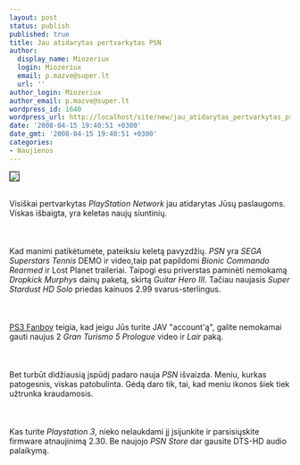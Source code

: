 ```yaml
---
layout: post
status: publish
published: true
title: Jau atidarytas pertvarkytas PSN
author:
  display_name: Miozeriux
  login: Miozeriux
  email: p.mazve@super.lt
  url: ''
author_login: Miozeriux
author_email: p.mazve@super.lt
wordpress_id: 1640
wordpress_url: http://localhost/site/new/jau_atidarytas_pertvarkytas_psn/
date: '2008-04-15 19:40:51 +0300'
date_gmt: '2008-04-15 19:40:51 +0300'
categories:
- Naujienos
---
```

<div class="imgright"><img src="http://img.alibaba.com/photo/11081295/Sony_Playstation_3_60gb_Game_Console__Brand_New.jpg" border="1"></div>
<p><br>Visiškai pertvarkytas <i>PlayStation Network</i> jau atidarytas Jūsų paslaugoms. Viskas išbaigta, yra keletas naujų siuntinių.<br />
<br><br />
<br>Kad manimi patikėtumėte, pateiksiu keletą pavyzdžių. <i>PSN</i> yra <i>SEGA Superstars Tennis</i> DEMO ir video,taip pat papildomi <i>Bionic Commando Rearmed</i> ir Lost Planet traileriai. Taipogi esu priverstas paminėti nemokamą <i>Dropkick Murphys</i> dainų paketą, skirtą <i>Guitar Hero III</i>. Tačiau naujasis <i>Super Stardust HD Solo</i> priedas kainuos 2.99 svarus-sterlingus.<br />
<br><br />
<br><a class="ns" href="http://www.ps3fanboy.com/2008/04/15/american-psn-update-for-april-15th/">PS3 Fanboy</a> teigia, kad jeigu Jūs turite JAV &quot;account'ą&quot;, galite nemokamai gauti naujus 2 <i>Gran Turismo 5 Prologue</i> video ir <i>Lair</i> paką.<br />
<br><br />
<br>Bet turbūt didžiausią įspūdį padaro nauja <i>PSN</i> išvaizda. Meniu, kurkas patogesnis, viskas patobulinta. Gėdą daro tik, tai, kad meniu ikonos šiek tiek užtrunka kraudamosis.<br />
<br><br />
<br>Kas turite <i>Playstation 3</i>, nieko nelaukdami jį įsijunkite ir parsisiųskite firmware atnaujinimą 2.30. Be naujojo <i>PSN Store</i> dar gausite DTS-HD audio palaikymą.</p>
